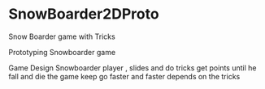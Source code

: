# SnowBoarder2DProto
Snow Boarder game with Tricks


Prototyping Snowboarder game 

Game Design 
Snowboarder player , slides and do tricks get points until he fall and die 
the game keep go faster and faster depends on the tricks 
